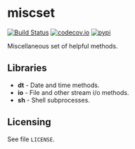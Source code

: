 # miscset

[![Build Status](https://travis-ci.org/setempler/miscset.py.svg?branch=master)](https://travis-ci.org/setempler/miscset.py) 
[![codecov.io](https://codecov.io/github/setempler/miscset.py/coverage.svg?branch=master)](https://codecov.io/github/setempler/miscset.py)
[![pypi](https://img.shields.io/pypi/v/miscset.svg)](https://pypi.org/project/miscset/)

Miscellaneous set of helpful methods.

## Libraries

* **dt** - Date and time methods.
* **io** - File and other stream i/o methods.
* **sh** - Shell subprocesses.

## Licensing

See file `LICENSE`.